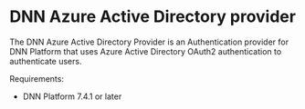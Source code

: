# DNN Azure Active Directory provider
The DNN Azure Active Directory Provider is an Authentication provider for DNN Platform that uses Azure Active Directory OAuth2 authentication to authenticate users.

Requirements:
* DNN Platform 7.4.1 or later

